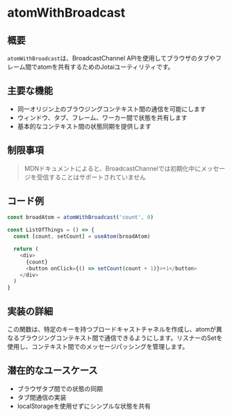 # atomWithBroadcast

## 概要
`atomWithBroadcast`は、BroadcastChannel APIを使用してブラウザのタブやフレーム間でatomを共有するためのJotaiユーティリティです。

## 主要な機能
- 同一オリジン上のブラウジングコンテキスト間の通信を可能にします
- ウィンドウ、タブ、フレーム、ワーカー間で状態を共有します
- 基本的なコンテキスト間の状態同期を提供します

## 制限事項
> MDNドキュメントによると、BroadcastChannelでは初期化中にメッセージを受信することはサポートされていません

## コード例
```typescript
const broadAtom = atomWithBroadcast('count', 0)

const ListOfThings = () => {
  const [count, setCount] = useAtom(broadAtom)

  return (
    <div>
      {count}
      <button onClick={() => setCount(count + 1)}>+1</button>
    </div>
  )
}
```

## 実装の詳細
この関数は、特定のキーを持つブロードキャストチャネルを作成し、atomが異なるブラウジングコンテキスト間で通信できるようにします。リスナーのSetを使用し、コンテキスト間でのメッセージパッシングを管理します。

## 潜在的なユースケース
- ブラウザタブ間での状態の同期
- タブ間通信の実装
- localStorageを使用せずにシンプルな状態を共有
